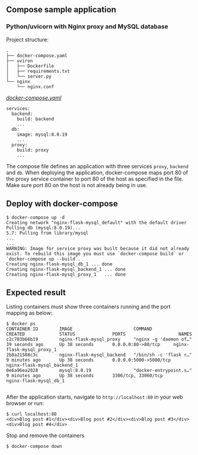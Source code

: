 ## Compose sample application
### Python/uvicorn with Nginx proxy and MySQL database

Project structure:
```
.
├── docker-compose.yaml
├── uviron
│   ├── Dockerfile
│   ├── requirements.txt
│   └── server.py
└── nginx
    └── nginx.conf

```

[_docker-compose.yaml_](docker-compose.yaml)
```
services:
  backend:
    build: backend
    ...
  db:
    image: mysql:8.0.19
    ...
  proxy:
    build: proxy
    ...
```
The compose file defines an application with three services `proxy`, `backend` and `db`.
When deploying the application, docker-compose maps port 80 of the proxy service container to port 80 of the host as specified in the file.
Make sure port 80 on the host is not already being in use.

## Deploy with docker-compose

```
$ docker-compose up -d
Creating network "nginx-flask-mysql_default" with the default driver
Pulling db (mysql:8.0.19)...
5.7: Pulling from library/mysql
...
...
WARNING: Image for service proxy was built because it did not already exist. To rebuild this image you must use `docker-compose build` or `docker-compose up --build`.
Creating nginx-flask-mysql_db_1 ... done
Creating nginx-flask-mysql_backend_1 ... done
Creating nginx-flask-mysql_proxy_1   ... done
```

## Expected result

Listing containers must show three containers running and the port mapping as below:
```
$ docker ps
CONTAINER ID        IMAGE                       COMMAND                  CREATED             STATUS              PORTS                    NAMES
c2c703b66b19        nginx-flask-mysql_proxy     "nginx -g 'daemon of…"   39 seconds ago      Up 38 seconds       0.0.0.0:80->80/tcp     nginx-flask-mysql_proxy_1
2b8a21508c3c        nginx-flask-mysql_backend   "/bin/sh -c 'flask r…"   9 minutes ago       Up 38 seconds       0.0.0.0:5000->5000/tcp   nginx-flask-mysql_backend_1
0e6a96ea2028        mysql:8.0.19                "docker-entrypoint.s…"   9 minutes ago       Up 38 seconds       3306/tcp, 33060/tcp      nginx-flask-mysql_db_1


```

After the application starts, navigate to `http://localhost:80` in your web browser or run:
```
$ curl localhost:80
<div>Blog post #1</div><div>Blog post #2</div><div>Blog post #3</div><div>Blog post #4</div>
```

Stop and remove the containers
```
$ docker-compose down
```
